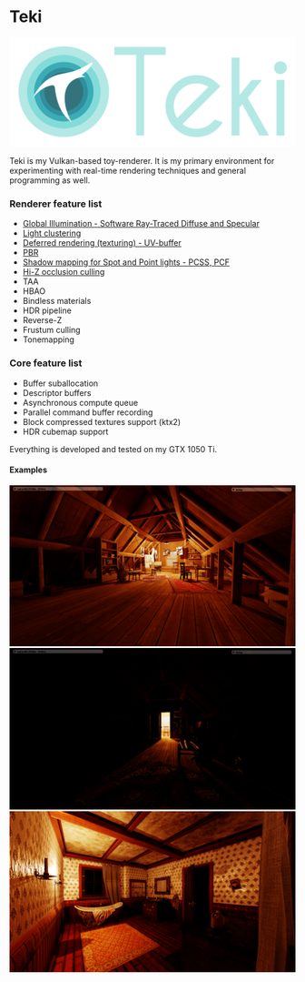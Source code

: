 # Teki
![](docs/images/banner.png)


Teki is my Vulkan-based toy-renderer. It is my primary environment for experimenting with real-time rendering techniques and general programming as well. 
### Renderer feature list
* [Global Illumination - Software Ray-Traced Diffuse and Specular](docs/gi.md)
* [Light clustering](docs/clustering.md)  
* [Deferred rendering (texturing) - UV-buffer](docs/deferred.md)    
* [PBR](docs/pbr.md)
* [Shadow mapping for Spot and Point lights - PCSS, PCF](docs/shadows.md)
* [Hi-Z occlusion culling](docs/occlusion_culling.md)
* TAA  
* HBAO  
* Bindless materials   
* HDR pipeline      
* Reverse-Z  
* Frustum culling
* Tonemapping  
### Core feature list
* Buffer suballocation
* Descriptor buffers
* Asynchronous compute queue
* Parallel command buffer recording
* Block compressed textures support (ktx2)
* HDR cubemap support

Everything is developed and tested on my GTX 1050 Ti.

#### Examples  
![](docs/images/attic1.png)
![](docs/images/attic2.png)
![](docs/images/bathroom.png)

